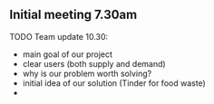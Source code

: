 ## Initial meeting 7.30am

TODO Team update 10.30:
 - main goal of our project
 - clear users (both supply and demand)
 - why is our problem worth solving?
 - initial idea of our solution (Tinder for food waste)
 - 
